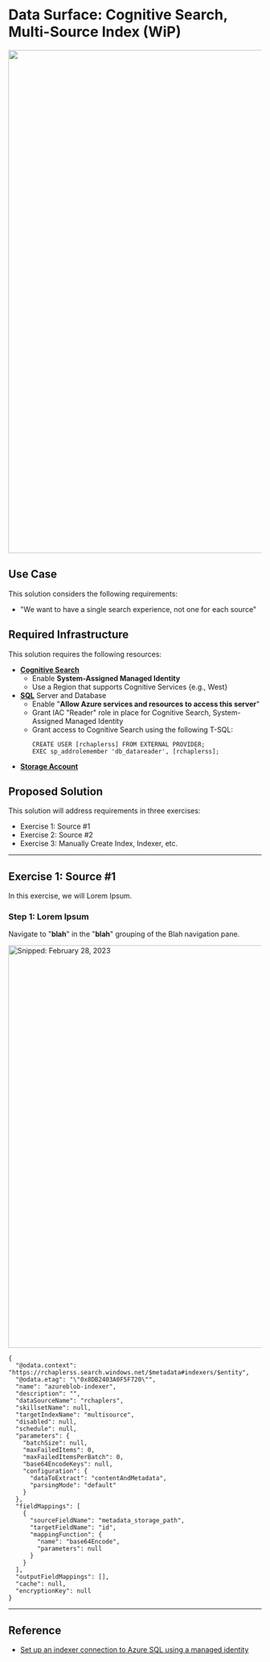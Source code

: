 # Data Surface: Cognitive Search, Multi-Source Index (WiP)

<img src="https://user-images.githubusercontent.com/44923999/225638762-782f272b-be53-4fd0-a798-96dd8fa801aa.png" width="1000" />

## Use Case
This solution considers the following requirements:

* "We want to have a single search experience, not one for each source"

## Required Infrastructure
This solution requires the following resources:

* [**Cognitive Search**](https://azure.microsoft.com/en-us/products/search)
  * Enable **System-Assigned Managed Identity**
  * Use a Region that supports Cognitive Services {e.g., West}
* [**SQL**](https://learn.microsoft.com/en-us/azure/azure-sql) Server and Database
  * Enable "**Allow Azure services and resources to access this server**"
  * Grant IAC "Reader" role in place for Cognitive Search, System-Assigned Managed Identity
  * Grant access to Cognitive Search using the following T-SQL:
    ```
    CREATE USER [rchaplerss] FROM EXTERNAL PROVIDER;
    EXEC sp_addrolemember 'db_datareader', [rchaplerss];
    ```
* [**Storage Account**](Infrastructure_StorageAccount.md)

## Proposed Solution
This solution will address requirements in three exercises:

* Exercise 1: Source #1
* Exercise 2: Source #2
* Exercise 3: Manually Create Index, Indexer, etc.

-----

## Exercise 1: Source #1
In this exercise, we will Lorem Ipsum.

### Step 1: Lorem Ipsum
Navigate to "**blah**" in the "**blah**" grouping of the Blah navigation pane.

<img src="https://user-images.githubusercontent.com/44923999/221903858-42e8284b-3178-4f1f-a7c7-49f07e12568d.png" width="800" title="Snipped: February 28, 2023" />

```
{
  "@odata.context": "https://rchaplerss.search.windows.net/$metadata#indexers/$entity",
  "@odata.etag": "\"0x8DB2403A0F5F720\"",
  "name": "azureblob-indexer",
  "description": "",
  "dataSourceName": "rchaplers",
  "skillsetName": null,
  "targetIndexName": "multisource",
  "disabled": null,
  "schedule": null,
  "parameters": {
    "batchSize": null,
    "maxFailedItems": 0,
    "maxFailedItemsPerBatch": 0,
    "base64EncodeKeys": null,
    "configuration": {
      "dataToExtract": "contentAndMetadata",
      "parsingMode": "default"
    }
  },
  "fieldMappings": [
    {
      "sourceFieldName": "metadata_storage_path",
      "targetFieldName": "id",
      "mappingFunction": {
        "name": "base64Encode",
        "parameters": null
      }
    }
  ],
  "outputFieldMappings": [],
  "cache": null,
  "encryptionKey": null
}
```

-----

## Reference

* [Set up an indexer connection to Azure SQL using a managed identity](https://learn.microsoft.com/en-us/azure/search/search-howto-managed-identities-sql)
